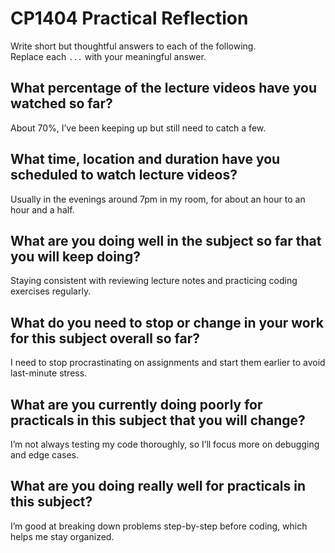 # CP1404 Practical Reflection

Write short but thoughtful answers to each of the following.  
Replace each `...` with your meaningful answer.

## What percentage of the lecture videos have you watched so far?

About 70%, I’ve been keeping up but still need to catch a few.

## What time, location and duration have you scheduled to watch lecture videos?

Usually in the evenings around 7pm in my room, for about an hour to an hour and a half.

## What are you doing well in the subject so far that you will keep doing?

Staying consistent with reviewing lecture notes and practicing coding exercises regularly.

## What do you need to stop or change in your work for this subject overall so far?

I need to stop procrastinating on assignments and start them earlier to avoid last-minute stress.

## What are you currently doing poorly for practicals in this subject that you will change?

I’m not always testing my code thoroughly, so I’ll focus more on debugging and edge cases.

## What are you doing really well for practicals in this subject?

I’m good at breaking down problems step-by-step before coding, which helps me stay organized.